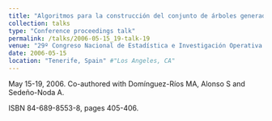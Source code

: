 ```yaml
---
title: "Algoritmos para la construcción del conjunto de árboles generadores bajo un sistema de preferencia: condiciones y diseño" #"Conference Proceeding talk 3 on Relevant Topic in Your Field"
collection: talks
type: "Conference proceedings talk"
permalink: /talks/2006-05-15_19-talk-19
venue: "29º Congreso Nacional de Estadística e Investigación Operativa (SEIO)" #"Testing Institute of America 2014 Annual Conference"
date: 2006-05-15
location: "Tenerife, Spain" #"Los Angeles, CA"
---
```

May 15-19, 2006. Co-authored with Domínguez-Ríos MA, Alonso S and Sedeño-Noda A.

ISBN 84-689-8553-8, pages 405-406.